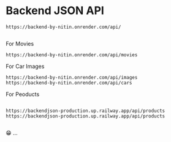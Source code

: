 # Backend JSON API

```
https://backend-by-nitin.onrender.com/api/


```


For Movies

```
https://backend-by-nitin.onrender.com/api/movies

```


For Car Images

```
https://backend-by-nitin.onrender.com/api/images
https://backend-by-nitin.onrender.com/api/cars

```

For Peoducts

```

https://backendjson-production.up.railway.app/api/products
https://backendjson-production.up.railway.app/api/products


```


😁 ...
